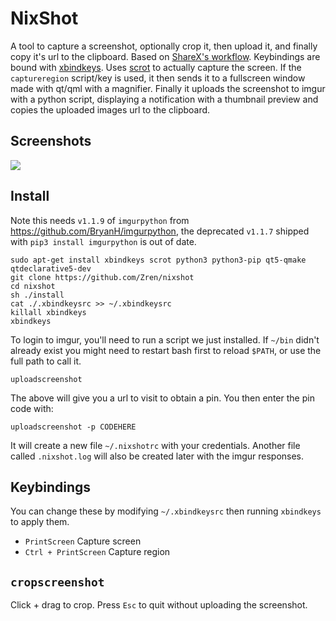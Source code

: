 # NixShot

A tool to capture a screenshot, optionally crop it, then upload it, and finally copy it's url to the clipboard. Based on [ShareX's workflow](https://www.youtube.com/watch?v=7dwKBXgkzd0#t=1m33). Keybindings are bound with [xbindkeys](). Uses [scrot](https://en.wikipedia.org/wiki/Scrot) to actually capture the screen. If the `captureregion` script/key is used, it then sends it to a fullscreen window made with qt/qml with a magnifier. Finally it uploads the screenshot to imgur with a python script, displaying a notification with a thumbnail preview and copies the uploaded images url to the clipboard.

## Screenshots
 
![](https://i.imgur.com/aIoHNL9.png)

## Install

Note this needs `v1.1.9` of `imgurpython` from https://github.com/BryanH/imgurpython, the deprecated `v1.1.7` shipped with `pip3 install imgurpython` is out of date.

```
sudo apt-get install xbindkeys scrot python3 python3-pip qt5-qmake qtdeclarative5-dev
git clone https://github.com/Zren/nixshot
cd nixshot
sh ./install
cat ./.xbindkeysrc >> ~/.xbindkeysrc
killall xbindkeys
xbindkeys
```

To login to imgur, you'll need to run a script we just installed. If `~/bin` didn't already exist you might need to restart bash first to reload `$PATH`, or use the full path to call it.

```
uploadscreenshot
```

The above will give you a url to visit to obtain a pin. You then enter the pin code with:

```
uploadscreenshot -p CODEHERE
```

It will create a new file `~/.nixshotrc` with your credentials. Another file called `.nixshot.log` will also be created later with the imgur responses.


## Keybindings

You can change these by modifying `~/.xbindkeysrc` then running `xbindkeys` to apply them.

* `PrintScreen` Capture screen
* `Ctrl + PrintScreen` Capture region

## `cropscreenshot`

Click + drag to crop. Press `Esc` to quit without uploading the screenshot.
